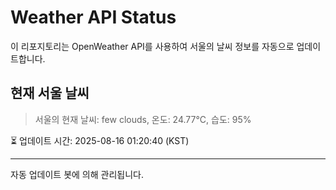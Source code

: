 
# Weather API Status

이 리포지토리는 OpenWeather API를 사용하여 서울의 날씨 정보를 자동으로 업데이트합니다.

## 현재 서울 날씨
> 서울의 현재 날씨: few clouds, 온도: 24.77°C, 습도: 95%

⏳ 업데이트 시간: 2025-08-16 01:20:40 (KST)

---
자동 업데이트 봇에 의해 관리됩니다.
